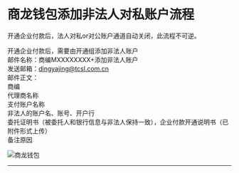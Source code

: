 # 商龙钱包添加非法人对私账户流程
开通企业付款后，法人对私or对公账户通道自动关闭，此流程不可逆。

开通企业付款后，需要由开通组添加非法人账户  
邮件名称：商编MXXXXXXXX+添加非法人账户  
发送邮箱：dingyajing@tcsl.com.cn  
邮件正文：  
商编  
代理商名称    
支付账户名称  
非法人的账户名、账号、开户行  
委托证明书（被委托人和银行信息与非法人保持一致），企业付款开通说明书（已附件形式上传）  
备注原因  


  
![商龙钱包](picture\\商龙钱包\\商龙钱包常见热点问题\\10.png=800-)  
 

--- 
